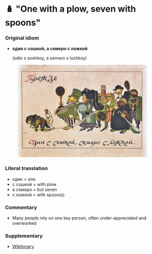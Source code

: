 # 🪆 "One with a plow, seven with spoons"

### Original idiom

*   **один с сошкой, а семеро с ложкой**

    (odin s soshkoy, a semero s lozhkoy)

<figure><img src="../../../../.gitbook/assets/image.png" alt=""><figcaption></figcaption></figure>

### Literal translation

* один = one
* с сошкой = with plow
* а семеро = but seven
* с ложкой = with spoon(s)

### Commentary

* Many people rely on one key person, often under-appreciated and overworked

### Supplementary

* [Wiktionary](https://en.wiktionary.org/wiki/%D0%BE%D0%B4%D0%B8%D0%BD_%D1%81_%D1%81%D0%BE%D1%88%D0%BA%D0%BE%D0%B9,_%D0%B0_%D1%81%D0%B5%D0%BC%D0%B5%D1%80%D0%BE_%D1%81_%D0%BB%D0%BE%D0%B6%D0%BA%D0%BE%D0%B9#Russian)

